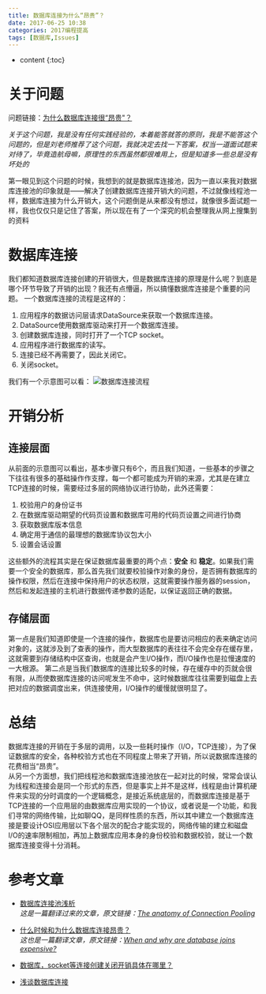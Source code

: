 ```yaml
---
title: 数据库连接为什么“昂贵”？
date: 2017-06-25 10:38
categories: 2017编程提高
tags: [数据库,Issues]
---
```


* content
{:toc}

# 关于问题
问题链接：[为什么数据库连接很“昂贵"？](https://github.com/onlyliuxin/coding2017/issues/451)

*关于这个问题，我是没有任何实践经验的，本着能答就答的原则，我是不能答这个问题的，但是刘老师推荐了这个问题，我就决定去找一下答案，权当一道面试题来对待了，毕竟造航母嘛，原理性的东西虽然都很难用上，但是知道多一些总是没有坏处的*

第一眼见到这个问题的时候，我想到的就是数据库连接池，因为一直以来我对数据库连接池的印象就是——解决了创建数据库连接开销大的问题，不过就像线程池一样，数据库连接为什么开销大，这个问题倒是从来都没有想过，就像很多面试题一样，我也仅仅只是记住了答案，所以现在有了一个深究的机会整理我从网上搜集到的资料
# 数据库连接
我们都知道数据库连接创建的开销很大，但是数据库连接的原理是什么呢？到底是哪个环节导致了开销的出现？我还有点懵逼，所以搞懂数据库连接是个重要的问题。
一个数据库连接的流程是这样的：
1. 应用程序的数据访问层请求DataSource来获取一个数据库连接。
2. DataSource使用数据库驱动来打开一个数据库连接。
3. 创建数据库连接，同时打开了一个TCP socket。
4. 应用程序进行数据库的读写。
5. 连接已经不再需要了，因此关闭它。
6. 关闭socket。

我们有一个示意图可以看：
![][1]

# 开销分析
## 连接层面
从前面的示意图可以看出，基本步骤只有6个，而且我们知道，一些基本的步骤之下往往有很多的基础操作作支撑，每一个都可能成为开销的来源，尤其是在建立TCP连接的时候，需要经过多层的网络协议进行协助，此外还需要：
1. 校验用户的身份证书
2. 在数据库驱动期望的代码页设置和数据库可用的代码页设置之间进行协商
3. 获取数据库版本信息
4. 确定用于通信的最理想的数据库协议包大小
5. 设置会话设置

这些额外的流程其实是在保证数据库最重要的两个点：**安全** 和 **稳定**。如果我们需要一个安全的数据库，那么首先我们就要校验操作对象的身份，是否拥有数据库的操作权限，然后在连接中保持用户的状态权限，这就需要操作服务器的session，然后和发起连接的主机进行数据传递参数的适配，以保证返回正确的数据。
## 存储层面
第一点是我们知道即使是一个连接的操作，数据库也是要访问相应的表来确定访问对象的，这就涉及到了查表的操作，而大型数据库的表往往不会完全存在缓存里，这就需要到存储结构中区查询，也就是会产生I/O操作，而I/O操作也是拉慢速度的一大根源。
第二点是当我们数据库的连接比较多的时候，存在缓存中的页就会很有限，从而使数据库连接的访问呢发生不命中，这时候数据库往往需要到磁盘上去把对应的数据调度出来，供连接使用，I/O操作的缓慢就很明显了。

# 总结
数据库连接的开销在于多层的调用，以及一些耗时操作（I/O，TCP连接），为了保证数据库的安全，各种校验方式也在不同程度上带来了开销，所以说数据库连接的花费相当“昂贵”。  
从另一个方面想，我们把线程池和数据库连接池放在一起对比的时候，常常会误认为线程和连接会是同一个形式的东西，但是事实上并不是这样，线程是由计算机硬件来实现的分时调度的一个逻辑概念，是接近系统底层的，而数据库连接是基于TCP连接的一个应用层的由数据库应用实现的一个协议，或者说是一个功能，和我们寻常的网络传输，比如聊QQ，是同样性质的东西，所以其中建立一个数据库连接是要设计OSI应用层以下各个层次的配合才能实现的，网络传输的建立和磁盘I/O的速率限制相加，再加上数据库应用本身的身份校验和数据校验，就让一个数据库连接变得十分消耗。

# 参考文章
- [数据库连接池浅析](http://it.deepinmind.com/db/2014/05/04/the-anatomy-of-connection-pooling.html)  
*这是一篇翻译过来的文章，原文链接：[The anatomy of Connection Pooling](https://vladmihalcea.com/2014/04/17/the-anatomy-of-connection-pooling/)*
- [什么时候和为什么数据库连接昂贵？](https://gxnotes.com/article/68080.html)  
*这也是一篇翻译文章，原文链接：[When and why are database joins expensive?](https://stackoverflow.com/questions/173726/when-and-why-are-database-joins-expensive?answertab=votes)*
- [数据库，socket等连接创建关闭开销具体在哪里？](https://www.zhihu.com/question/21924188)
- [浅谈数据库连接](http://blog.csdn.net/dba_huangzj/article/details/7650348)


  [1]: https://www.github.com/lanyuanxiaoyao/GitGallery/raw/master/%E5%B0%8F%E4%B9%A6%E5%8C%A0/database.png "数据库连接流程"